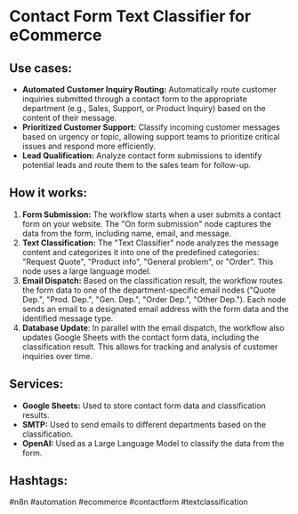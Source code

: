 # Contact Form Text Classifier for eCommerce

## Use cases:

- **Automated Customer Inquiry Routing:** Automatically route customer inquiries submitted through a contact form to the appropriate department (e.g., Sales, Support, or Product Inquiry) based on the content of their message.
- **Prioritized Customer Support:** Classify incoming customer messages based on urgency or topic, allowing support teams to prioritize critical issues and respond more efficiently.
- **Lead Qualification:** Analyze contact form submissions to identify potential leads and route them to the sales team for follow-up.

## How it works:

1.  **Form Submission:** The workflow starts when a user submits a contact form on your website. The "On form submission" node captures the data from the form, including name, email, and message.
2.  **Text Classification:** The "Text Classifier" node analyzes the message content and categorizes it into one of the predefined categories: "Request Quote", "Product info", "General problem", or "Order". This node uses a large language model.
3.  **Email Dispatch:** Based on the classification result, the workflow routes the form data to one of the department-specific email nodes ("Quote Dep.", "Prod. Dep.", "Gen. Dep.", "Order Dep.", "Other Dep."). Each node sends an email to a designated email address with the form data and the identified message type.
4. **Database Update**: In parallel with the email dispatch, the workflow also updates Google Sheets with the contact form data, including the classification result. This allows for tracking and analysis of customer inquiries over time.

## Services:

-   **Google Sheets:** Used to store contact form data and classification results.
-   **SMTP:** Used to send emails to different departments based on the classification.
-   **OpenAI:** Used as a Large Language Model to classify the data from the form.

## Hashtags:

#n8n #automation #ecommerce #contactform #textclassification
